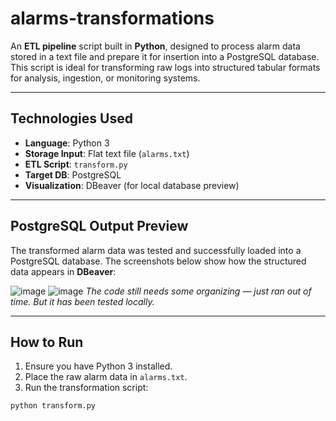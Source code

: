 # alarms-transformations

An **ETL pipeline** script built in **Python**, designed to process alarm data stored in a text file and prepare it for insertion into a PostgreSQL database. This script is ideal for transforming raw logs into structured tabular formats for analysis, ingestion, or monitoring systems.

---

## Technologies Used

- **Language**: Python 3
- **Storage Input**: Flat text file (`alarms.txt`)
- **ETL Script**: `transform.py`
- **Target DB**: PostgreSQL
- **Visualization**: DBeaver (for local database preview)

---


##  PostgreSQL Output Preview

The transformed alarm data was tested and successfully loaded into a PostgreSQL database. The screenshots below show how the structured data appears in **DBeaver**:

![image](https://github.com/user-attachments/assets/e18166fa-f8bd-4e49-8ffa-0e1b53102eb5)
![image](https://github.com/user-attachments/assets/b9c9d7c0-82b3-47e1-8751-f8b38f57a321)
 *The code still needs some organizing — just ran out of time. But it has been tested locally.*

---

##  How to Run

1. Ensure you have Python 3 installed.
2. Place the raw alarm data in `alarms.txt`.
3. Run the transformation script:

```bash
python transform.py


